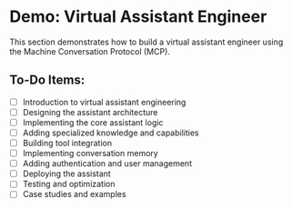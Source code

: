 # Demo: Virtual Assistant Engineer

This section demonstrates how to build a virtual assistant engineer using the Machine Conversation Protocol (MCP).

## To-Do Items:
- [ ] Introduction to virtual assistant engineering
- [ ] Designing the assistant architecture
- [ ] Implementing the core assistant logic
- [ ] Adding specialized knowledge and capabilities
- [ ] Building tool integration
- [ ] Implementing conversation memory
- [ ] Adding authentication and user management
- [ ] Deploying the assistant
- [ ] Testing and optimization
- [ ] Case studies and examples
